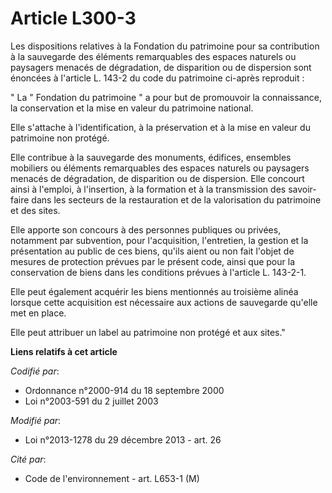 # Article L300-3

Les dispositions relatives à la Fondation du patrimoine pour sa contribution à la sauvegarde des éléments remarquables des
espaces naturels ou paysagers menacés de dégradation, de disparition ou de dispersion sont énoncées à l'article L. 143-2 du
code du patrimoine ci-après reproduit :

" La " Fondation du patrimoine " a pour but de promouvoir la connaissance, la conservation et la mise en valeur du patrimoine
national.

Elle s'attache à l'identification, à la préservation et à la mise en valeur du patrimoine non protégé.

Elle contribue à la sauvegarde des monuments, édifices, ensembles mobiliers ou éléments remarquables des espaces naturels ou
paysagers menacés de dégradation, de disparition ou de dispersion. Elle concourt ainsi à l'emploi, à l'insertion, à la
formation et à la transmission des savoir-faire dans les secteurs de la restauration et de la valorisation du patrimoine et
des sites.

Elle apporte son concours à des personnes publiques ou privées, notamment par subvention, pour l'acquisition, l'entretien, la
gestion et la présentation au public de ces biens, qu'ils aient ou non fait l'objet de mesures de protection prévues par le
présent code, ainsi que pour la conservation de biens dans les conditions prévues à l'article L. 143-2-1.

Elle peut également acquérir les biens mentionnés au troisième alinéa lorsque cette acquisition est nécessaire aux actions de
sauvegarde qu'elle met en place.

Elle peut attribuer un label au patrimoine non protégé et aux sites."

**Liens relatifs à cet article**

_Codifié par_:

  - Ordonnance n°2000-914 du 18 septembre 2000
  - Loi n°2003-591 du 2 juillet 2003

_Modifié par_:

  - Loi n°2013-1278 du 29 décembre 2013 - art. 26

_Cité par_:

  - Code de l'environnement - art. L653-1 (M)
